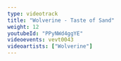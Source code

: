 ```yaml
---
type: videotrack
title: "Wolverine - Taste of Sand"
weight: 12
youtubeId: "PPyNWd4ggYE"
videoevents: vevt0043
videoartists: ["Wolverine"]
---
```

